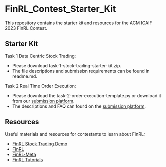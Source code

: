 # FinRL_Contest_Starter_Kit
This repository contains the starter kit and resources for the ACM ICAIF 2023 FinRL Contest.

## Starter Kit
Task 1 Data Centric Stock Trading: 
* Please download task-1-stock-trading-starter-kit.zip.
* The file descriptions and submission requirements can be found in readme.md.

Task 2 Real Time Order Execution:
* Please download the task-2-order-execution-template.py or download it from our [submission platform](https://finrl-contest-2023.web.app/).
* The descriptions and FAQ can found on the [submission platform](https://finrl-contest-2023.web.app/).

## Resources
Useful materials and resources for contestants to learn about FinRL:
* [FinRL Stock Trading Demo](https://colab.research.google.com/drive/1OuItFmsY8gSDBtQYc3N5X1SD1UjHBQ9b?usp=sharing)
* [FinRL](https://github.com/AI4Finance-Foundation/FinRL)
* [FinRL-Meta](https://github.com/AI4Finance-Foundation/FinRL-Meta)
* [FinRL Tutorials](https://github.com/AI4Finance-Foundation/FinRL-Tutorials)

